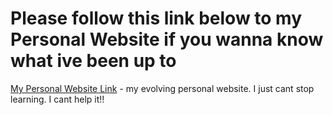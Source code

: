 # Please follow this link below to my Personal Website if you wanna know what ive been up to 
[My Personal Website Link](https://frances-odunaiya.github.io/MyPersonalWebsite.github.io/) - my evolving personal website. I just cant stop learning. I cant help it!! 
